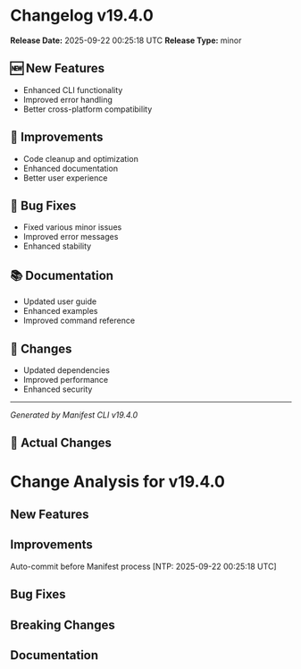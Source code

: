 # Changelog v19.4.0

**Release Date:** 2025-09-22 00:25:18 UTC
**Release Type:** minor

## 🆕 New Features

- Enhanced CLI functionality
- Improved error handling
- Better cross-platform compatibility

## 🔧 Improvements

- Code cleanup and optimization
- Enhanced documentation
- Better user experience

## 🐛 Bug Fixes

- Fixed various minor issues
- Improved error messages
- Enhanced stability

## 📚 Documentation

- Updated user guide
- Enhanced examples
- Improved command reference

## 🔄 Changes

- Updated dependencies
- Improved performance
- Enhanced security

---
*Generated by Manifest CLI v19.4.0*

## 🔧 Actual Changes

# Change Analysis for v19.4.0

## New Features

## Improvements
Auto-commit before Manifest process [NTP: 2025-09-22 00:25:18 UTC]

## Bug Fixes

## Breaking Changes

## Documentation
